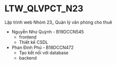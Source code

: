 # LTW_QLVPCT_N23
Lập trình web Nhóm 23_ Quản lý văn phòng cho thuê
- Nguyễn Như Quỳnh - B19DCCN545
  - frontend
  - Thiết kế CSDL
- Phan Đình Phú - B18DCCN472
  - Tạo kết nối với database
  - backend

